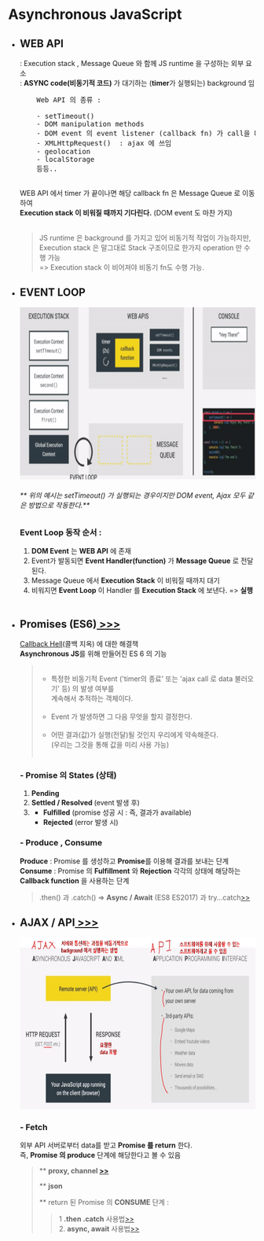 <h1>Asynchronous JavaScript</h1>

<ul>
    <li>
        <h2>WEB API</h2>
        <span> : Execution stack , Message Queue 와 함께 JS runtime 을 구성하는 외부 요소<br/></span>
        <span> : <strong>ASYNC code(비동기적 코드)</strong> 가 대기하는 (<strong>timer</strong>가 실행되는) background 임</span>
        <pre>
    Web API 의 종류 :</br>
    - setTimeout()
    - DOM manipulation methods
    - DOM event 의 event listener (callback fn) 가 call을 대기하는 곳
    - XMLHttpRequest()  : ajax 에 쓰임
    - geolocation
    - localStorage
    등등..
        </pre>
        <span>
            WEB API 에서 timer 가 끝이나면 해당 callback fn 은 Message Queue 로 이동하여<br/>
            <strong>Execution stack 이 비워질 때까지 기다린다.</strong> (DOM event 도 마찬 가지)
        </span></br>
        </br><BlockQuote>
            JS runtime 은 background 를 가지고 있어 비동기적 작업이 가능하지만,<br/>Execution stack 은 말그대로 Stack 구조이므로 한가지 operation 만 수행 가능</br>=> Execution stack 이 비어져야 비동기 fn도 수행 가능.
        </BlockQuote>
    </li>
    <li>
        <h2>EVENT LOOP</h2>
        <img src="image/WEB_API_ref.gif" height="350" width="auto" alt="Event Loop"/>
        <span>
            <h6>** 위의 예시는 setTimeout() 가 실행되는 경우이지만 DOM event, Ajax 모두 같은 방법으로 작동한다.**</h6>
        </span>
        <h3>Event Loop 동작 순서 :</h3>
        <ol>
            <li><strong>DOM Event</strong> 는 <strong>WEB API</strong> 에 존재</li>
            <li>Event가 발동되면 <strong>Event Handler(function)</strong> 가 <strong>Message Queue</strong> 로 전달된다.</li>
            <li>Message Queue 에서 <strong>Execution Stack</strong> 이 비워질 때까지 대기</li>
            <li>비워지면 <strong>Event Loop</strong> 이 Handler 를 <strong>Execution Stack</strong> 에 보낸다. => <strong>실행</strong></li>
        </ol>
        </br>
    </li>
    <li>
        <h2>Promises (ES6)<a href="https://github.com/seong7/js_TIL/blob/master/8-asynchronous-JS/asynchronous.html#L103"> >>></a></h2>
        <span><a href="https://github.com/seong7/js_TIL/blob/master/8-asynchronous-JS/asynchronous.html#L68">Callback Hell</a>(콜백 지옥) 에 대한 해결책<span><br/>
        <span><strong>Asynchronous JS</strong>를 위해 만들어진 ES 6 의 기능</span>
        <BlockQuote>
            <ul><br/>
                <li>
                    특정한 비동기적 Event ('timer의 종료' 또는 'ajax call 로 data 불러오기' 등) 의 발생 여부를<br/>
                      계속해서 추적하는 객체이다.
                </li><br/>
                <li>
                    Event 가 발생하면 그 다음 무엇을 할지 결정한다.
                </li><br/>
                <li>
                    어떤 결과(값)가 실행(전달)될 것인지 우리에게 약속해준다.</br>
                    (우리는 그것을 통해 값을 미리 사용 가능)
                </li><br/>
            </ul>
        </BlockQuote>
        <h3>- Promise 의 States (상태)</h3>
        <ol>
            <li>
                <strong>Pending</strong>
            </li>
            <li>
                <strong>Settled / Resolved </strong>
                (event 발생 후)
            </li>
            <li>
                <ul>
                    <li>
                        <strong>Fulfilled</strong> (promise 성공 시 : 즉, 결과가 available)
                    </li>
                    <li>
                        <strong>Rejected</strong> (error 발생 시)
                    </li>
                </ul>
            </li>
        </ol>
        <h3>- Produce , Consume</h3>
        <span><strong>Produce</strong> : Promise 를 생성하고 <strong>Promise</strong>를 이용해 결과를 보내는 단계</span><br/>
        <span><strong>Consume</strong> : Promise 의 <strong>Fulfillment</strong> 와 <strong>Rejection</strong> 각각의 상태에 해당하는 <strong>Callback function</strong> 을 사용하는 단계<br/></span>
        <blockquote>.then() 과 .catch() => <b>Async / Await</b> (ES8 ES2017) 과 try...catch<a href="https://github.com/seong7/js_TIL/blob/master/8-asynchronous-JS/asynchronous.html#L161">>></a></blockquote>
    </li>
    <li>
        <h2>AJAX / API<a href="https://github.com/seong7/js_TIL/blob/master/8-asynchronous-JS/asynchronous.html#L252"> >>></a></h2>
        <img src="image/ajax_api.PNG" height="350" width="auto" alt="AJAX / API"/>
        <h3>- Fetch</h3>
        <span>외부 API 서버로부터 data를 받고 <strong>Promise 를 return</strong> 한다.<br/>
        즉, <strong>Promise 의 produce</strong> 단계에 해당한다고 볼 수 있음</span><br/>
        <BlockQuote>
        <p>
            <span>** <strong>proxy, channel <a href="https://github.com/seong7/js_TIL/blob/master/8-asynchronous-JS/asynchronous.html#L275">>></a></strong>
        </p>
        <p>
            <span>** <strong>json </strong>
        </p>
        <p>
            <span>** return 된 Promise 의 <strong>CONSUME</strong> 단계 : </span>
            <BlockQuote>
            <span>
                1 <strong>.then .catch</strong> 사용법<a href="https://github.com/seong7/js_TIL/blob/master/8-asynchronous-JS/asynchronous.html#L161">>></a>
            </span><br/>
            <span>
                2. <strong>async, await</strong> 사용법<a href="https://github.com/seong7/js_TIL/blob/master/8-asynchronous-JS/asynchronous.html#L196">>></a>
            </span>
            </BlockQuote>
        </p>
        </BlockQuote>
    </li>
</ul>

